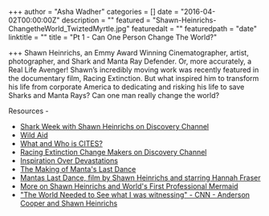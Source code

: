 +++
author = "Asha Wadher"
categories = []
date = "2016-04-02T00:00:00Z"
description = ""
featured = "Shawn-Heinrichs-ChangetheWorld_TwiztedMyrtle.jpg"
featuredalt = ""
featuredpath = "date"
linktitle = ""
title = "Pt 1 - Can One Person Change The World?"

+++
<audio src="https://s3.amazonaws.com/twizted/static/assets/podcast/Ep12_Part1_Shawn_Heinrichs_LifeTransition.mp3"></audio>
Shawn Heinrichs, an Emmy Award Winning Cinematographer, artist, photographer, and Shark and Manta Ray Defender. Or, more accurately, a Real Life Avenger! Shawn’s incredibly moving work was recently featured in the documentary film, Racing Extinction. But what inspired him to transform his life from corporate America to dedicating and risking his life to save Sharks and Manta Rays? Can one man really change the world?



<p style="margin-bottom: 0em;">Resources -</p>

 - <a href="http://www.discovery.com/tv-shows/shark-week/videos/the-daily-shark-feed-with-shawn-heinrichs/ " target="_blank">Shark Week with Shawn Heinrichs on Discovery Channel</a>
 - <a href="http://wildaid.org/" target="_blank">Wild Aid</a>
 - <a href="https://www.cites.org/" target="_blank">What and Who is CITES?</a>
 - <a href="http://www.discovery.com/dscovrd/racing-extinction-changemakers-shawn-heinrichs/" target="_blank">Racing Extinction Change Makers on Discovery Channel</a>
 - <a href="http://www.yachtscroatia.hr/shawn-heinrichs/" target="_blank">Inspiration Over Devastations</a>
 - <a href="https://www.youtube.com/watch?v=2zSHPGNl3UI" target="_blank">The Making of Manta's Last Dance</a>
 - <a href="https://www.youtube.com/watch?v=OzeOpudzJa4" target="_blank">Mantas Last Dance, film by Shawn Heinrichs and starring Hannah Fraser</a>
 - <a href="http://wetpixel.com/articles/interview-with-shawn-heinrichs-and-hannah-fraser" target="_blank">More on Shawn Heinrichs and World's First Professional Mermaid</a>
 - <a href="http://ac360.blogs.cnn.com/2008/12/10/the-world-needed-to-see-what-i-was-witnessing/" target="_blank">"The World Needed to See what I was witnessing" - CNN - Anderson Cooper and Shawn Heinrichs</a>


